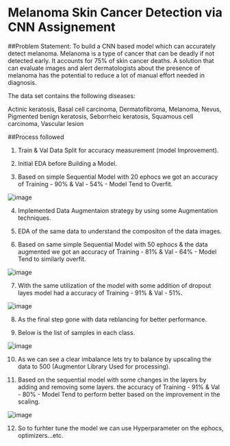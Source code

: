 # Melanoma Skin Cancer Detection via CNN Assignement
##Problem Statement:
To build a CNN based model which can accurately detect melanoma. Melanoma is a type of cancer that can be deadly if not detected early. It accounts for 75% of skin cancer deaths. A solution that can evaluate images and alert dermatologists about the presence of melanoma has the potential to reduce a lot of manual effort needed in diagnosis.

The data set contains the following diseases:

Actinic keratosis, Basal cell carcinoma, Dermatofibroma, Melanoma, Nevus, Pigmented benign keratosis, Seborrheic keratosis, Squamous cell carcinoma, Vascular lesion

##Process followed

1. Train & Val Data Split for accuracy measurement (model Improvement).

2. Initial EDA before Building a Model.

3. Based on simple Sequential Model with 20 ephocs we got an accuracy of Training - 90% & Val - 54% - Model Tend to Overfit.

![image](https://user-images.githubusercontent.com/61668526/203008776-b32d270a-70f2-4099-ab1d-b470dc42df11.png)

4. Implemented Data Augmentaion strategy by using some Augmentation techniques.

5. EDA of the same data to understand the compositon of the data images.

6. Based on same simple Sequential Model with 50 ephocs & the data augmented we got an accuracy of Training - 81% & Val - 64% - Model Tend to similarly overfit.

![image](https://user-images.githubusercontent.com/61668526/203009484-7e825d73-cfc0-4314-8ab9-ccf9416b58ae.png)

7. With the same utilization of the model with some addition of dropout layes model had a accuracy of Training - 91% & Val - 51%.

![image](https://user-images.githubusercontent.com/61668526/203009820-987f51ca-2bf7-44d1-9320-3fefa2335b6f.png)

8. As the final step gone with data reblancing for better performance.

9. Below is the list of samples in each class.

![image](https://user-images.githubusercontent.com/61668526/203010106-4918f060-9f8f-453d-b0dd-6f7d051822a2.png)

10. As we can see a clear imbalance lets try to balance by upscaling the data to 500 (Augmentor Library Used for processing).

11. Based on the sequential model with some changes in the layers by adding and removing some layers. the accuracy of Training - 91% & Val - 80% - Model Tend to perform better based on the improvement in the scaling.

![image](https://user-images.githubusercontent.com/61668526/203010779-32c935ca-a5c5-4a24-8b4c-06798918f0f6.png)

12. So to furhter tune the model we can use Hyperparameter on the ephocs, optimizers...etc.

